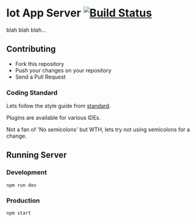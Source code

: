 # Iot App Server [![Build Status](https://travis-ci.org/zoomHKG/iot-server.svg?branch=master)](https://travis-ci.org/zoomHKG/iot-server)

blah blah blah...

## Contributing

* Fork this repository
* Push your changes on your repository
* Send a Pull Request

### Coding Standard

Lets follow the style guide from [standard](https://github.com/standard/standard).

Plugins are available for various IDEs.

Not a fan of 'No semicolons' but WTH, lets try not using semicolons for a change.

## Running Server

### Development

```shell
npm run dev
```

### Production

```shell
npm start
```